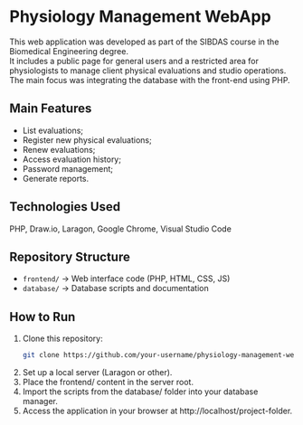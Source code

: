 # Physiology Management WebApp

This web application was developed as part of the SIBDAS course in the Biomedical Engineering degree.  
It includes a public page for general users and a restricted area for physiologists to manage client physical evaluations and studio operations.  
The main focus was integrating the database with the front-end using PHP.

## Main Features
- List evaluations;
- Register new physical evaluations;
- Renew evaluations;
- Access evaluation history;
- Password management;
- Generate reports.

## Technologies Used
PHP, Draw.io, Laragon, Google Chrome, Visual Studio Code

## Repository Structure
- `frontend/` → Web interface code (PHP, HTML, CSS, JS)
- `database/` → Database scripts and documentation

## How to Run
1. Clone this repository:
   ```bash
   git clone https://github.com/your-username/physiology-management-webapp.git
2. Set up a local server (Laragon or other).
3. Place the frontend/ content in the server root.
4. Import the scripts from the database/ folder into your database manager.
5. Access the application in your browser at http://localhost/project-folder.
